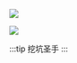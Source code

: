 ![](https://github-readme-activity-graph.vercel.app/graph?username=yunjn&theme=github-compact)

![](https://ghchart.rshah.org/yunjn)

:::tip
挖坑圣手
:::